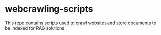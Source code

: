 # webcrawling-scripts
This repo contains scripts used to crawl websites and store documents to be indexed for RAG solutions
